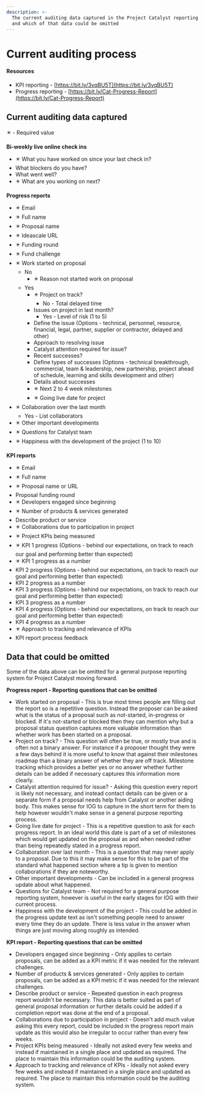 ```yaml
---
description: >-
  The current auditing data captured in the Project Catalyst reporting process
  and which of that data could be omitted
---
```


# Current auditing process

#### Resources

* KPI reporting - [https://bit.ly/3vqBU5T](https://bit.ly/3vqBU5T)
* Progress reporting - [https://bit.ly/Cat-Progress-Report](https://bit.ly/Cat-Progress-Report)

## Current auditing data captured

✴️ - Required value

**Bi-weekly live online check ins**

* ✴️ What you have worked on since your last check in?
* What blockers do you have?
* What went well?
* ✴️ What are you working on next?

**Progress reports**

* ✴️ Email
* ✴️ Full name
* ✴️ Proposal name
* ✴️ Ideascale URL
* ✴️ Funding round
* ✴️ Fund challenge
* ✴️ Work started on proposal
  * No
    * ✴️ Reason not started work on proposal
  * Yes
    * ✴️ Project on track?
      * No - Total delayed time
    * Issues on project in last month?
      * Yes - Level of risk (1 to 5)
    * Define the issue (Options - technical, personnel, resource, financial, legal, partner, supplier or contractor, delayed and other)
    * Approach to resolving issue
    * Catalyst attention required for issue?
    * Recent successes?
    * Define types of successes (Options - technical breakthrough, commercial, team & leadership, new partnership, project ahead of schedule, learning and skills development and other)
    * Details about successes
    * ✴️ Next 2 to 4 week milestones
    * ✴️ Going live date for project
* ✴️ Collaboration over the last month
  * Yes - List collaborators
* ✴️ Other important developments
* ✴️ Questions for Catalyst team
* ✴️ Happiness with the development of the project (1 to 10)

**KPI reports**

* ✴️ Email
* ✴️ Full name
* ✴️ Proposal name or URL
* Proposal funding round
* ✴️ Developers engaged since beginning
* ✴️ Number of products & services generated
* Describe product or service
* ✴️ Collaborations due to participation in project
* ✴️ Project KPIs being measured
* ✴️ KPI 1 progress (Options - behind our expectations, on track to reach our goal and performing better than expected)
* ✴️ KPI 1 progress as a number
* KPI 2 progress (Options - behind our expectations, on track to reach our goal and performing better than expected)
* KPI 2 progress as a number
* KPI 3 progress (Options - behind our expectations, on track to reach our goal and performing better than expected)
* KPI 3 progress as a number
* KPI 4 progress (Options - behind our expectations, on track to reach our goal and performing better than expected)
* KPI 4 progress as a number
* ✴️ Approach to tracking and relevance of KPIs
* KPI report process feedback

## Data that could be omitted

Some of the data above can be omitted for a general purpose reporting system for Project Catalyst moving forward.

**Progress report - Reporting questions that can be omitted**

* Work started on proposal - This is true most times people are filling out the report so is a repetitive question. Instead the proposer can be asked what is the status of a proposal such as not-started, in-progress or blocked. If it's not-started or blocked then they can mention why but a proposal status question captures more valuable information than whether work has been started on a proposal.
* Project on track? - This question will often be true, or mostly true and is often not a binary answer. For instance if a proposer thought they were a few days behind it is more useful to know that against their milestones roadmap than a binary answer of whether they are off track. Milestone tracking which provides a better yes or no answer whether further details can be added if necessary captures this information more clearly.
* Catalyst attention required for issue? - Asking this question every report is likely not necessary, and instead contact details can be given or a separate form if a proposal needs help from Catalyst or another aiding body. This makes sense for IOG to capture in the short term for them to help however wouldn't make sense in a general purpose reporting process.
* Going live date for project - This is a repetitive question to ask for each progress report. In an ideal world this date is part of a set of milestones which would get updated on the proposal as and when needed rather than being repeatedly stated in a progress report.
* Collaboration over last month - This is a question that may never apply to a proposal. Due to this it may make sense for this to be part of the standard what happened section where a tip is given to mention collaborations if they are noteworthy.
* Other important developments - Can be included in a general progress update about what happened.
* Questions for Catalyst team - Not required for a general purpose reporting system, however is useful in the early stages for IOG with their current process.
* Happiness with the development of the project - This could be added in the progress update text as isn't something people need to answer every time they do an update. There is less value in the answer when things are just moving along roughly as intended.

**KPI report - Reporting questions that can be omitted**

* Developers engaged since beginning - Only applies to certain proposals, can be added as a KPI metric if it was needed for the relevant challenges.
* Number of products & services generated - Only applies to certain proposals, can be added as a KPI metric if it was needed for the relevant challenges.
* Describe product or service - Repeated question in each progress report wouldn't be necessary. This data is better suited as part of general proposal information or further details could be added if a completion report was done at the end of a proposal.
* Collaborations due to participation in project - Doesn't add much value asking this every report, could be included in the progress report main update as this would also be irregular to occur rather than every few weeks.&#x20;
* Project KPIs being measured - Ideally not asked every few weeks and instead if maintained in a single place and updated as required. The place to maintain this information could be the auditing system.&#x20;
* Approach to tracking and relevance of KPIs - Ideally not asked every few weeks and instead if maintained in a single place and updated as required. The place to maintain this information could be the auditing system.
